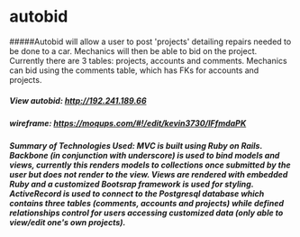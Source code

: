 # autobid

#####Autobid will allow a user to post 'projects' detailing repairs needed to be done to a car. Mechanics will then be able to bid on the project. Currently there are 3 tables: projects, accounts and comments. Mechanics can bid using the comments  table, which has FKs for accounts and projects.

##### View autobid: http://192.241.189.66

##### wireframe: https://moqups.com/#!/edit/kevin3730/lFfmdaPK

##### Summary of Technologies Used: MVC is built using Ruby on Rails. Backbone (in conjunction with underscore) is used to bind models and views, currently this renders models to collections once submitted by the user but does not render to the view. Views are rendered with embedded Ruby and a customized Bootsrap framework is used for styling. ActiveRecord is used to connect to the Postgresql database which contains three tables (comments, accounts and projects) while defined relationships control for users accessing customized data (only able to view/edit one's own projects).
